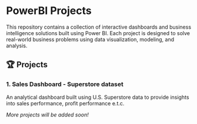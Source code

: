 # PowerBI Projects

This repository contains a collection of interactive dashboards and business intelligence solutions built using Power BI. Each project is designed to solve real-world business problems using data visualization, modeling, and analysis.

## 🏆 Projects

### 1. Sales Dashboard - Superstore dataset

An analytical dashboard built using U.S. Superstore data to provide insights into sales performance, profit performance e.t.c.


_More projects will be added soon!_
